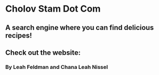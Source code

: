 # Cholov Stam Dot Com
## A search engine where you can find delicious recipes!
## Check out the website:

### By Leah Feldman and Chana Leah Nissel
